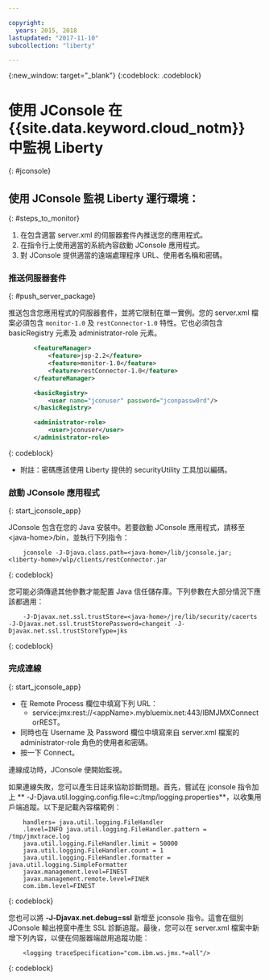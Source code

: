 ```yaml
---

copyright:
  years: 2015, 2018
lastupdated: "2017-11-10"
subcollection: "liberty"

---
```


{:new_window: target="_blank"}
{:codeblock: .codeblock}

# 使用 JConsole 在 {{site.data.keyword.cloud_notm}} 中監視 Liberty
{: #jconsole}

## 使用 JConsole 監視 Liberty 運行環境：
{: #steps_to_monitor}

1. 在包含適當 server.xml 的伺服器套件內推送您的應用程式。
2. 在指令行上使用適當的系統內容啟動 JConsole 應用程式。
3. 對 JConsole 提供適當的遠端處理程序 URL、使用者名稱和密碼。

### 推送伺服器套件
{: #push_server_package}

推送包含您應用程式的伺服器套件，並將它限制在單一實例。您的 server.xml 檔案必須包含 `monitor-1.0` 及 `restConnector-1.0` 特性。它也必須包含 basicRegistry 元素及 administrator-role 元素。
```xml
       <featureManager>
           <feature>jsp-2.2</feature>
           <feature>monitor-1.0</feature>
           <feature>restConnector-1.0</feature>
       </featureManager>

       <basicRegistry>
           <user name="jconuser" password="jconpassw0rd"/>
       </basicRegistry>

       <administrator-role>
           <user>jconuser</user>
       </administrator-role>
```
{: codeblock}

   * 附註：密碼應該使用 Liberty 提供的 securityUtility 工具加以編碼。

### 啟動 JConsole 應用程式
{: start_jconsole_app}

JConsole 包含在您的 Java 安裝中。若要啟動 JConsole 應用程式，請移至 &lt;java-home&gt;/bin，並執行下列指令：
```
    jconsole -J-Djava.class.path=<java-home>/lib/jconsole.jar;<liberty-home>/wlp/clients/restConnector.jar
```
{: codeblock}

您可能必須傳遞其他參數才能配置 Java 信任儲存庫。下列參數在大部分情況下應該都適用：
```
    -J-Djavax.net.ssl.trustStore=<java-home>/jre/lib/security/cacerts -J-Djavax.net.ssl.trustStorePassword=changeit -J-Djavax.net.ssl.trustStoreType=jks
```
{: codeblock}

### 完成連線
{: start_jconsole_app}
  * 在 Remote Process 欄位中填寫下列 URL：
    * service:jmx:rest://&lt;appName&gt;.mybluemix.net:443/IBMJMXConnectorREST。
  *  同時也在 Username 及 Password 欄位中填寫來自 server.xml 檔案的 administrator-role 角色的使用者和密碼。
  * 按一下 Connect。

連線成功時，JConsole 便開始監視。

如果連線失敗，您可以產生日誌來協助診斷問題。首先，嘗試在 jconsole 指令加上 ** -J-Djava.util.logging.config.file=c:/tmp/logging.properties**，以收集用戶端追蹤。以下是記載內容檔範例：
```
    handlers= java.util.logging.FileHandler
    .level=INFO java.util.logging.FileHandler.pattern = /tmp/jmxtrace.log
    java.util.logging.FileHandler.limit = 50000
    java.util.logging.FileHandler.count = 1
    java.util.logging.FileHandler.formatter = java.util.logging.SimpleFormatter
    javax.management.level=FINEST
    javax.management.remote.level=FINER
    com.ibm.level=FINEST
```
{: codeblock}

您也可以將 <b>&dash;J&dash;Djavax.net.debug=ssl</b> 新增至 jconsole 指令。這會在個別 JConsole 輸出視窗中產生 SSL 診斷追蹤。最後，您可以在 server.xml 檔案中新增下列內容，以便在伺服器端啟用追蹤功能：
```
    <logging traceSpecification="com.ibm.ws.jmx.*=all"/>
```
{: codeblock}
